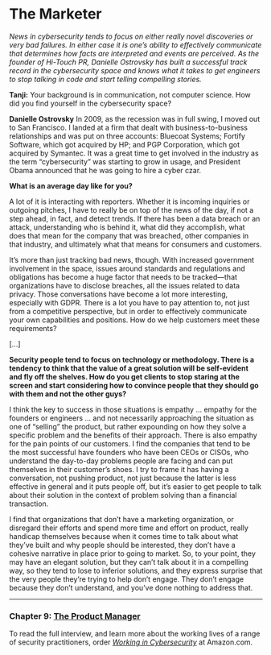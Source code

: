 # The Marketer

*News in cybersecurity tends to focus on either really novel discoveries or very bad failures. In either case it is one’s ability to effectively communicate that determines how facts are interpreted and events are perceived. As the founder of Hi-Touch PR, Danielle Ostrovsky has built a successful track record in the cybersecurity space and knows what it takes to get engineers to stop talking in code and start telling compelling stories.*

**Tanji:** Your background is in communication, not computer science. How did you find yourself in the cybersecurity space? 

**Danielle Ostrovsky** In 2009, as the recession was in full swing, I moved out to San Francisco. I landed at a firm that dealt with business-to-business relationships and was put on three accounts: Bluecoat Systems; Fortify Software, which got acquired by HP; and PGP Corporation,  which got acquired by Symantec. It was a great time to get involved in the industry as the term “cybersecurity” was starting to grow in usage, and President Obama announced that he was going to hire a cyber czar.

**What is an average day like for you?**

A lot of it is interacting with reporters. Whether it is incoming inquiries or outgoing pitches, I have to really be on top of the news of the day, if not a step ahead, in fact, and detect trends. If there has been a data breach or an attack, understanding who is behind it, what did they accomplish, what does that mean for the company that was breached, other companies in that industry, and ultimately what that means for consumers and customers. 

It’s more than just tracking bad news, though. With increased government involvement in the space, issues around standards and regulations and obligations has become a huge factor that needs to be tracked—that organizations have to disclose breaches, all the issues related to data privacy. Those conversations have become a lot more interesting, especially with GDPR. There is a lot you have to pay attention to, not just from a competitive perspective, but in order to effectively communicate your own capabilities and positions. How do we help customers meet these requirements?

[...]

**Security people tend to focus on technology or methodology. There is a tendency to think that the value of a great solution will be self-evident and fly off the shelves. How do you get clients to stop staring at the screen and start considering how to convince people that they should go with them and not the other guys?**

I think the key to success in those situations is empathy … empathy for the founders or engineers … and not necessarily approaching the situation as one of “selling” the product, but rather expounding on how they solve a specific problem and the benefits of their approach. There is also empathy for the pain points of our customers. I find the companies that tend to be the most successful have founders who have been CEOs or CISOs, who understand the day-to-day problems people are facing and can put themselves in their customer’s shoes. I try to frame it has having a conversation, not pushing product, not just because the latter is less effective in general and it puts people off, but it’s easier to get people to talk about their solution in the context of problem solving than a financial transaction. 

I find that organizations that don’t have a marketing organization, or disregard their efforts and spend more time and effort on product, really handicap themselves because when it comes time to talk about what they’ve built and why people should be interested, they don’t have a cohesive narrative in place prior to going to market.  So, to your point, they may have an elegant solution, but they can’t talk about it in a compelling way, so they tend to lose to inferior solutions, and they express surprise that the very people they’re trying to help don’t engage. They don’t engage because they don’t understand, and you’ve done nothing to address that.

---

### Chapter 9: [The Product Manager](/The_Product_Manager.md)

To read the full interview, and learn more about the working lives of a range of security practitioners, order *[Working in Cybersecurity](https://www.amazon.com/Working-Cybersecurity-C-suite-everywhere-between/dp/1725877759)* at Amazon.com.
